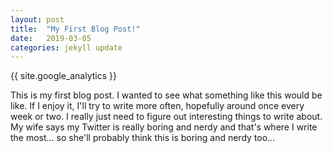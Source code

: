```yaml
---
layout: post
title:  "My First Blog Post!"
date:   2019-03-05
categories: jekyll update
---
```

{{ site.google_analytics }}

This is my first blog post. I wanted to see what something like this would be like. If I enjoy it, I'll try to write more often, hopefully around once every week or two. I really just need to figure out interesting things to write about. My wife says my Twitter is really boring and nerdy and that's where I write the most... so she'll probably think this is boring and nerdy too...